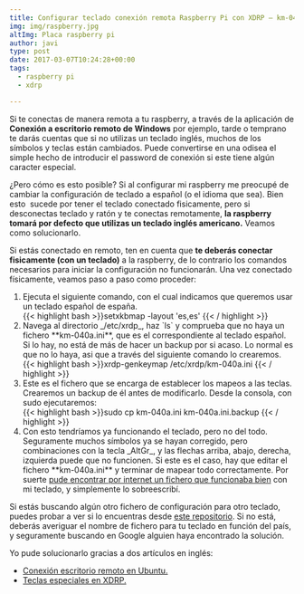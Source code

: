 ```yaml
---
title: Configurar teclado conexión remota Raspberry Pi con XDRP – km-040a.ini
img: img/raspberry.jpg
altImg: Placa raspberry pi
author: javi
type: post
date: 2017-03-07T10:24:28+00:00
tags:
  - raspberry pi
  - xdrp

---
```

Si te conectas de manera remota a tu raspberry, a través de la aplicación de **Conexión a escritorio remoto de Windows** por ejemplo, tarde o temprano te darás cuentas que si no utilizas un teclado inglés, muchos de los símbolos y teclas están cambiados. Puede convertirse en una odisea el simple hecho de introducir el password de conexión si este tiene algún caracter especial.

¿Pero cómo es esto posible? Si al configurar mi raspberry me preocupé de cambiar la configuración de teclado a español (o el idioma que sea). Bien esto  sucede por tener el teclado conectado fisicamente, pero si desconectas teclado y ratón y te conectas remotamente, **la raspberry tomará por defecto que utilizas un teclado inglés americano.** Veamos como solucionarlo.

Si estás conectado en remoto, ten en cuenta que **te deberás conectar fisicamente (con un teclado)** a la raspberry, de lo contrario los comandos necesarios para iniciar la configuración no funcionarán. Una vez conectado físicamente, veamos paso a paso como proceder:

<ol>
  <li>Ejecuta el siguiente comando, con el cual indicamos que queremos usar un teclado español de españa.</li>
  {{< highlight bash >}}setxkbmap -layout 'es,es' {{< / highlight >}}
  

  <li>Navega al directorio _/etc/xrdp_, haz `ls` y comprueba que no haya un fichero **km-040a.ini**, que es el correspondiente al teclado español. Si lo hay, no está de más de hacer un backup por si acaso. Lo normal es que no lo haya, asi que a través del siguiente comando lo crearemos.</li>
 {{< highlight bash >}}xrdp-genkeymap /etc/xrdp/km-040a.ini {{< / highlight >}}

  <li>Este es el fichero que se encarga de establecer los mapeos a las teclas. Crearemos un backup de él antes de modificarlo. Desde la consola, con sudo ejecutaremos:</li>
  {{< highlight bash >}}sudo cp km-040a.ini km-040a.ini.backup {{< / highlight >}}

  <li>Con esto tendríamos ya funcionando el teclado, pero no del todo. Seguramente muchos símbolos ya se hayan corregido, pero combinaciones con la tecla _AltGr_, y las flechas arriba, abajo, derecha, izquierda puede que no funcionen. Si este es el caso, hay que editar el fichero **km-040a.ini** y terminar de mapear todo correctamente. Por suerte <a href=" https://github.com/javifm86/km-041a.ini/blob/master/km-040a.ini">pude encontrar por internet un fichero que funcionaba bien</a> con mi teclado, y simplemente lo sobreescribí.</li>
</ol>

Si estás buscando algún otro fichero de configuración para otro teclado, puedes probar a ver si lo encuentras desde [este repositorio][2]. Si no está, deberás averiguar el nombre de fichero para tu teclado en función del país, y seguramente buscando en Google alguien haya encontrado la solución.

Yo pude solucionarlo gracias a dos artículos en inglés:

  * [Conexión escritorio remoto en Ubuntu.][3]
  * [Teclas especiales en XDRP.][4]

 [1]: https://github.com/javifm86/km-041a.ini/blob/master/km-040a.ini
 [2]: https://github.com/neutrinolabs/xrdp/tree/master/instfiles
 [3]: http://c-nergy.be/blog/?p=2879
 [4]: http://c-nergy.be/blog/?p=3858
